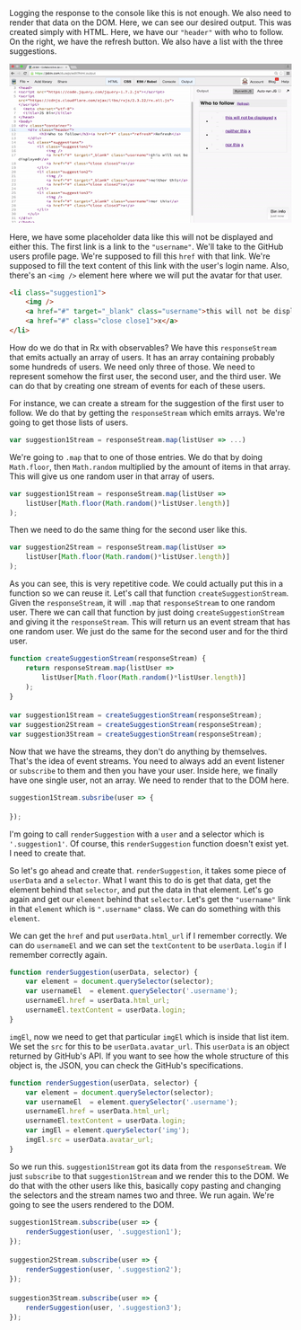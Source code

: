 Logging the response to the console like this is not enough. We also need to render that data on the DOM. Here, we can see our desired output. This was created simply with HTML. Here, we have our `"header"` with who to follow. On the right, we have the refresh button. We also have a list with the three suggestions.

![HTML and results](../images/rxjs-render-on-the-dom-with-rxjs-html-and-results.png)

Here, we have some placeholder data like this will not be displayed and either this. The first link is a link to the `"username"`. We'll take to the GitHub users profile page. We're supposed to fill this `href` with that link. We're supposed to fill the text content of this link with the user's login name. Also, there's an `<img />` element here where we will put the avatar for that user.

```html
<li class="suggestion1">
    <img />
    <a href="#" target="_blank" class="username">this will not be displayed</a>
    <a href="#" class="close close1">x</a>
</li>
```

How do we do that in Rx with observables? We have this `responseStream` that emits actually an array of users. It has an array containing probably some hundreds of users. We need only three of those. We need to represent somehow the first user, the second user, and the third user. We can do that by creating one stream of events for each of these users.

For instance, we can create a stream for the suggestion of the first user to follow. We do that by getting the `responseStream` which emits arrays. We're going to get those lists of users.

```javascript
var suggestion1Stream = responseStream.map(listUser => ...)
```

We're going to `.map` that to one of those entries. We do that by doing `Math.floor`, then `Math.random` multiplied by the amount of items in that array. This will give us one random user in that array of users. 

```javascript
var suggestion1Stream = responseStream.map(listUser => 
	listUser[Math.floor(Math.random()*listUser.length)]
);
```

Then we need to do the same thing for the second user like this.

```javascript
var suggestion2Stream = responseStream.map(listUser => 
	listUser[Math.floor(Math.random()*listUser.length)]
);
```

As you can see, this is very repetitive code. We could actually put this in a function so we can reuse it. Let's call that function `createSuggestionStream`. Given the `responseStream`, it will `.map` that `responseStream` to one random user. There we can call that function by just doing `createSuggestionStream` and giving it the `responseStream`. This will return us an event stream that has one random user. We just do the same for the second user and for the third user.

```javascript
function createSuggestionStream(responseStream) {
	return responseStream.map(listUser => 
		listUser[Math.floor(Math.random()*listUser.length)]
	);
} 

var suggestion1Stream = createSuggestionStream(responseStream);
var suggestion2Stream = createSuggestionStream(responseStream);
var suggestion3Stream = createSuggestionStream(responseStream);
```	

Now that we have the streams, they don't do anything by themselves. That's the idea of event streams. You need to always add an event listener or `subscribe` to them and then you have your user. Inside here, we finally have one single user, not an array. We need to render that to the DOM here.

```javascript
suggestion1Stream.subsribe(user => {
	
});
```

I'm going to call `renderSuggestion` with a `user` and a selector which is `'.suggestion1'`. Of course, this `renderSuggestion` function doesn't exist yet. I need to create that.

So let's go ahead and create that. `renderSuggestion`, it takes some piece of `userData` and a `selector`. What I want this to do is get that data, get the element behind that `selector`, and put the data in that element. Let's go again and get our `element` behind that `selector`. Let's get the `"username"` link in that `element` which is `".username"` class. We can do something with this `element`.

We can get the `href` and put `userData.html_url` if I remember correctly. We can do `usernameEl` and we can set the `textContent` to be `userData.login` if I remember correctly again.

```javascript
function renderSuggestion(userData, selector) {
	var element = document.querySelector(selector);
	var usernameEl  = element.querySelector('.username');
	usernameEl.href = userData.html_url;
	usernameEl.textContent = userData.login;
}
```

`imgEl`, now we need to get that particular `imgEl` which is inside that list item. We set the `src` for this to be `userData.avatar_url`. This `userData` is an object returned by GitHub's API. If you want to see how the whole structure of this object is, the JSON, you can check the GitHub's specifications.

```javascript
function renderSuggestion(userData, selector) {
	var element = document.querySelector(selector);
	var usernameEl  = element.querySelector('.username');
	usernameEl.href = userData.html_url;
	usernameEl.textContent = userData.login;
	var imgEl = element.querySelector('img');
	imgEl.src = userData.avatar_url;
}
```

So we run this. `suggestion1Stream` got its data from the `responseStream`. We just `subscribe` to that `suggestion1Stream` and we render this to the DOM. We do that with the other users like this, basically copy pasting and changing the selectors and the stream names two and three. We run again. We're going to see the users rendered to the DOM.

```javascript
suggestion1Stream.subscribe(user => {
	renderSuggestion(user, '.suggestion1');
});

suggestion2Stream.subscribe(user => {
	renderSuggestion(user, '.suggestion2');
});

suggestion3Stream.subscribe(user => {
	renderSuggestion(user, '.suggestion3');
});
```